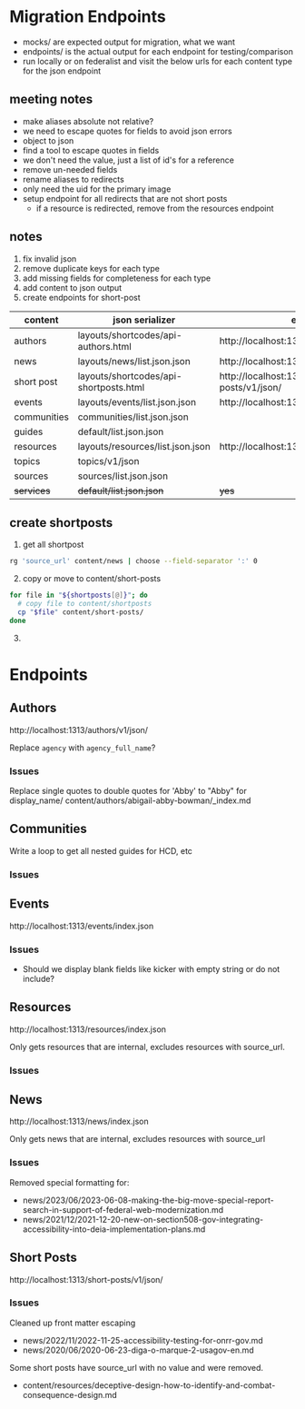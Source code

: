 # Migration Endpoints


- mocks/ are expected output for migration, what we want
- endpoints/ is the actual output for each endpoint for testing/comparison
- run locally or on federalist and visit the below urls for each content type for the json endpoint 

## meeting notes

- make aliases absolute not relative?
- we need to escape quotes for fields to avoid json errors
- object to json
- find a tool to escape quotes in fields
- we don't need the value, just a list of id's for a reference
- remove un-needed fields
- rename aliases to redirects
- only need the uid for the primary image
- setup endpoint for all redirects that are not short posts
	- if a resource is redirected, remove from the resources endpoint

## notes

1. fix invalid json
2. remove duplicate keys for each type
3. add missing fields for completeness for each type
4. add content to json output
5. create endpoints for short-post



| content      | json serializer                        | endpoint                                   | notes |
| ------------ | -------------------------------------- | ------------------------------------------ | ----- |
| authors      | layouts/shortcodes/api-authors.html    | http://localhost:1313/authors/v1/json/     |       |
| news         | layouts/news/list.json.json            | http://localhost:1313/news/index.json      |       |
| short post   | layouts/shortcodes/api-shortposts.html | http://localhost:1313/short-posts/v1/json/ |       |
| events       | layouts/events/list.json.json          | http://localhost:1313/events/index.json    |       |
| communities  | communities/list.json.json             |                                            |       |
| guides       | default/list.json.json                 |                                            |       |
| resources    | layouts/resources/list.json.json       | http://localhost:1313/resources/index.json |       |
| topics       | topics/v1/json                         |                                            |       |
| sources      | sources/list.json.json                 |                                            |       |
| ~~services~~ | ~~default/list.json.json~~             | ~~yes~~                                    |       |
  

## create shortposts

1. get all shortpost

```bash
rg 'source_url' content/news | choose --field-separator ':' 0
```

2. copy or move to content/short-posts

```bash
for file in "${shortposts[@]}"; do
  # copy file to content/shortposts
  cp "$file" content/short-posts/
done
```

3. 

# Endpoints

## Authors
http://localhost:1313/authors/v1/json/

Replace `agency` with `agency_full_name`?

### Issues

Replace single quotes to double quotes for 'Abby' to "Abby" for display_name/
content/authors/abigail-abby-bowman/_index.md


## Communities

Write a loop to get all nested guides for HCD, etc

### Issues


## Events
http://localhost:1313/events/index.json


### Issues
- Should we display blank fields like kicker with empty string or do not include?


## Resources
http://localhost:1313/resources/index.json

Only gets resources that are internal, excludes resources with source_url.

### Issues


## News
http://localhost:1313/news/index.json

Only gets news that are internal, excludes resources with source_url

### Issues

Removed special formatting for:
- news/2023/06/2023-06-08-making-the-big-move-special-report-search-in-support-of-federal-web-modernization.md
- news/2021/12/2021-12-20-new-on-section508-gov-integrating-accessibility-into-deia-implementation-plans.md


## Short Posts
http://localhost:1313/short-posts/v1/json/


### Issues

Cleaned up front matter escaping

- news/2022/11/2022-11-25-accessibility-testing-for-onrr-gov.md
- news/2020/06/2020-06-23-diga-o-marque-2-usagov-en.md

Some short posts have source_url with no value and were removed.

- content/resources/deceptive-design-how-to-identify-and-combat-consequence-design.md